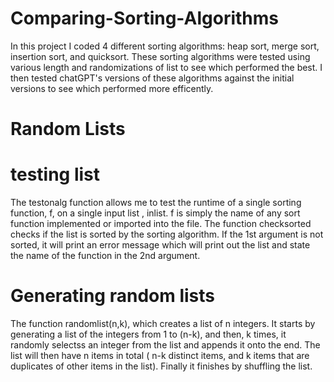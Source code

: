 # Comparing-Sorting-Algorithms
In this project I coded 4 different sorting algorithms: heap sort, merge sort, insertion sort, and quicksort. These sorting algorithms were tested using various length and randomizations of list to see which performed the best. I then tested chatGPT's versions of these algorithms against the initial versions to see which performed more efficently.
# Random Lists
# testing list
The testonalg function allows me to test the runtime of a single sorting function, f, on a single input list , inlist. f is simply the name of any sort function implemented or imported into the file. The function checksorted checks if the list is sorted by the sorting algorithm. If the 1st argument is not sorted, it will print an error message which will print out the list and state the name of the function in the 2nd argument.
# Generating random lists
The function randomlist(n,k), which creates a list of n integers. It starts by generating a list of the integers from 1 to (n-k), and then, k times, it randomly selectss an integer from the list and appends it onto the end. The list will then have n items in total ( n-k distinct items, and k items that are duplicates of other items in the list). Finally it finishes by shuffling the list.
